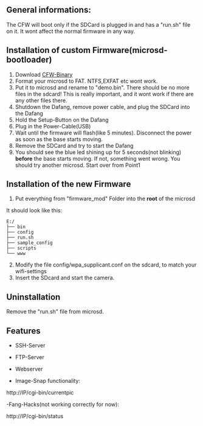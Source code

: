 ## General informations:

The CFW will boot only if the SDCard is plugged in and has a "run.sh" file on it. It wont affect the normal firmware in any way.

## Installation of custom Firmware(microsd-bootloader)
1. Download [CFW-Binary](/hacks/cfw/cfw-1.1.bin)
2. Format your microsd to FAT. NTFS,EXFAT etc wont work.
2. Put it to microsd and rename to "demo.bin". There should be no more files in the sdcard! This is really important, and it wont work if there are any other files there.
3. Shutdown the Dafang, remove power cable, and plug the SDCard into the Dafang
3. Hold the Setup-Button on the Dafang
4. Plug in the Power-Cable(USB)
5. Wait until the firmware will flash(like 5 minutes). Disconnect the power as soon as the base starts moving.
6. Remove the SDCard and try to start the Dafang
7. You should see the blue led shining up for 5 seconds(not blinking) **before** the base starts moving. If not, something went wrong. You should try another microsd. Start over from Point1


## Installation of the new Firmware

1. Put everything from "firmware_mod" Folder into the **root** of the microsd

It should look like this:
```
E:/
├── bin
├── config
├── run.sh
├── sample_config
├── scripts
└── www

```

2. Modify the file config/wpa_supplicant.conf on the sdcard, to match your wifi-settings
3. Insert the SDcard and start the camera.


## Uninstallation

Remove the "run.sh" file from microsd.

## Features
- SSH-Server
- FTP-Server
- Webserver

- Image-Snap functionality:

http://IP/cgi-bin/currentpic

-Fang-Hacks(not working correctly for now):

http://IP/cgi-bin/status

